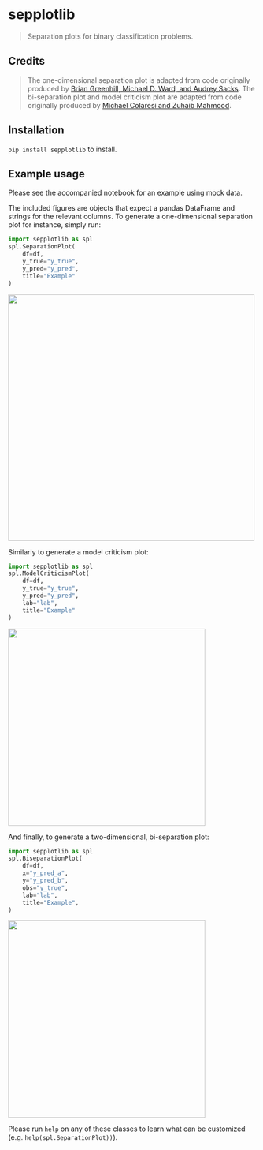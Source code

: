 # sepplotlib

> Separation plots for binary classification problems.

## Credits
> The one-dimensional separation plot is adapted from code originally produced by [Brian Greenhill, Michael D. Ward, and Audrey Sacks](https://onlinelibrary.wiley.com/doi/full/10.1111/j.1540-5907.2011.00525.x). 
The bi-separation plot and model criticism plot are adapted from code originally produced by [Michael Colaresi and Zuhaib Mahmood](https://journals.sagepub.com/doi/10.1177/0022343316682065).

## Installation

`pip install sepplotlib` to install.


## Example usage

Please see the accompanied notebook for an example using mock data.

The included figures are objects that expect a pandas DataFrame and strings for the relevant columns. To generate a one-dimensional separation plot for instance, simply run:

```python
import sepplotlib as spl
spl.SeparationPlot(
    df=df,
    y_true="y_true",
    y_pred="y_pred",
    title="Example"
)
```

<img src="https://user-images.githubusercontent.com/31345940/139453276-2caf6b1c-087f-40a9-baa2-2c3fc8f79ab2.png" width="500">

Similarly to generate a model criticism plot:

```python
import sepplotlib as spl
spl.ModelCriticismPlot(
    df=df,
    y_true="y_true",
    y_pred="y_pred",
    lab="lab",
    title="Example"
)
```

<img src="https://user-images.githubusercontent.com/31345940/139453840-e9469065-8a67-42d7-81fc-61dac823df32.png" width="400">

And finally, to generate a two-dimensional, bi-separation plot:

```python
import sepplotlib as spl
spl.BiseparationPlot(
    df=df,
    x="y_pred_a",
    y="y_pred_b",
    obs="y_true",
    lab="lab",
    title="Example",
)
```

<img src="https://user-images.githubusercontent.com/31345940/139453518-83a4ad72-ffba-442c-816c-35902fcaf5b1.png" width="400">

Please run `help` on any of these classes to learn what can be customized (e.g. `help(spl.SeparationPlot))`).
